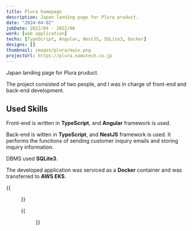 ```yaml
---
title: Plura homepage
description: Japan landing page for Plura pruduct.
date: "2024-04-02"
jobDate: 2022/04 - 2022/06
work: [web application]
techs: [TypeScript, Angular, NestJS, SQLite3, Docker]
designs: []
thumbnail: images/plura/main.png
projectUrl: https://plura.namutech.co.jp
---
```


Japan landing page for Plura pruduct.

The project consisted of two people, and I was in charge of front-end and back-end development.

## Used Skills

Front-end is written in **TypeScript**, and **Angular** framework is used.

Back-end is witten in **TypeScript**, and **NestJS** framework is used. It performs the functions of sending customer inquiry emails and storing inquiry information.

DBMS used **SQLite3**.

The developed application was serviced as a **Docker** container and was transferred to **AWS EKS**.

{{<figure src="/portfolio/images/plura/main2.png" caption="Part of main page">}}

{{<figure src="/portfolio/images/plura/mail_form.png" caption="Form of inquity">}}